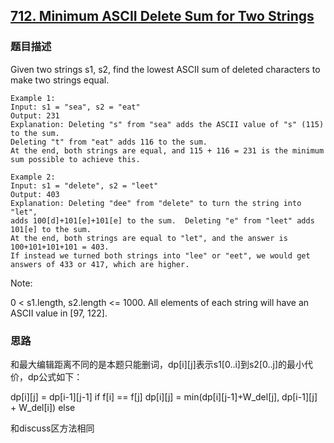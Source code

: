 ## [712. Minimum ASCII Delete Sum for Two Strings](https://leetcode-cn.com/problems/minimum-ascii-delete-sum-for-two-strings/)

### 题目描述

Given two strings s1, s2, find the lowest ASCII sum of deleted characters to make two strings equal.

```
Example 1:
Input: s1 = "sea", s2 = "eat"
Output: 231
Explanation: Deleting "s" from "sea" adds the ASCII value of "s" (115) to the sum.
Deleting "t" from "eat" adds 116 to the sum.
At the end, both strings are equal, and 115 + 116 = 231 is the minimum sum possible to achieve this.

Example 2:
Input: s1 = "delete", s2 = "leet"
Output: 403
Explanation: Deleting "dee" from "delete" to turn the string into "let",
adds 100[d]+101[e]+101[e] to the sum.  Deleting "e" from "leet" adds 101[e] to the sum.
At the end, both strings are equal to "let", and the answer is 100+101+101+101 = 403.
If instead we turned both strings into "lee" or "eet", we would get answers of 433 or 417, which are higher.
```

Note:

0 < s1.length, s2.length <= 1000.
All elements of each string will have an ASCII value in [97, 122].

### 思路

和最大编辑距离不同的是本题只能删词，dp[i][j]表示s1[0..i]到s2[0..j]的最小代价，dp公式如下：

dp[i][j] = dp[i-1][j-1]                                         if f[i] == f[j]
dp[i][j] = min(dp[i][j-1]+W_del[j], dp[i-1][j] + W_del[i])      else

和discuss区方法相同